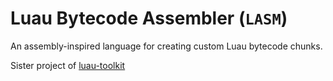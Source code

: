 # **L**uau Bytecode **As**se**m**bler (`LASM`)

An assembly-inspired language for creating custom Luau bytecode chunks.

Sister project of [luau-toolkit](https://github.com/plainenglishh/luau-toolkit/)